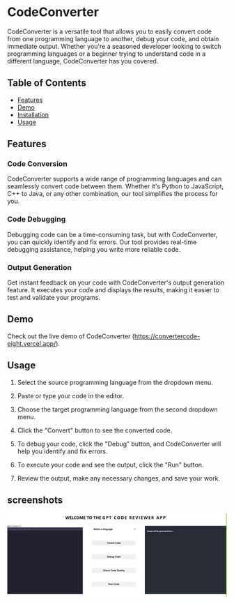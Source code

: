 # CodeConverter

CodeConverter is a versatile tool that allows you to easily convert code from one programming language to another, debug your code, and obtain immediate output. Whether you're a seasoned developer looking to switch programming languages or a beginner trying to understand code in a different language, CodeConverter has you covered.

## Table of Contents
- [Features](#features)
- [Demo](#demo)
- [Installation](#installation)
- [Usage](#usage)
## Features

### Code Conversion
CodeConverter supports a wide range of programming languages and can seamlessly convert code between them. Whether it's Python to JavaScript, C++ to Java, or any other combination, our tool simplifies the process for you.

### Code Debugging
Debugging code can be a time-consuming task, but with CodeConverter, you can quickly identify and fix errors. Our tool provides real-time debugging assistance, helping you write more reliable code.

### Output Generation
Get instant feedback on your code with CodeConverter's output generation feature. It executes your code and displays the results, making it easier to test and validate your programs.

## Demo

Check out the live demo of CodeConverter (https://convertercode-eight.vercel.app/).



## Usage

1. Select the source programming language from the dropdown menu.

2. Paste or type your code in the editor.

3. Choose the target programming language from the second dropdown menu.

4. Click the "Convert" button to see the converted code.

5. To debug your code, click the "Debug" button, and CodeConverter will help you identify and fix errors.

6. To execute your code and see the output, click the "Run" button.

7. Review the output, make any necessary changes, and save your work.

## screenshots 
![Screenshot 1](convertercode/screenshot/image.PNG)
<!-- ![Screenshot 2](convertercode/screenshot/image.PNG) -->
